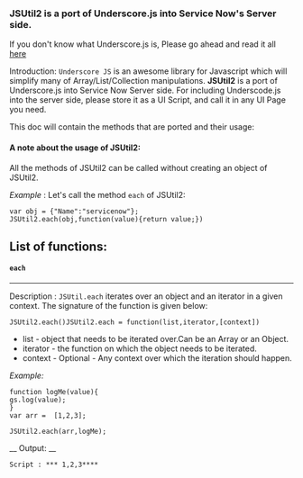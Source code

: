 ### JSUtil2 is a port of Underscore.js into Service Now's Server side.
If you don't know what Underscore.js is, Please go ahead and read it all [here](http://www.underscorejs.org)

Introduction: `Underscore JS` is an awesome library for Javascript which will simplify many of Array/List/Collection manipulations. __JSUtil2__ is a port of Underscore.js into Service Now Server side.
For including Underscode.js into the server side, please store it as a UI Script, and call it in any UI Page you need.

This doc will contain the methods that are ported and their usage:

#### A note about the usage of JSUtil2:
All the methods of JSUtil2 can be called without creating an object of JSUtil2.

*Example* : Let's call the method `each` of JSUtil2:

```
var obj = {"Name":"servicenow"};
JSUtil2.each(obj,function(value){return value;})
```







## List of functions:


#### `each`
-------
Description : `JSUtil.each` iterates over an object and an iterator in a given context. The signature of the function is given below:

```
JSUtil2.each()JSUtil2.each = function(list,iterator,[context])

```

- list - object that needs to be iterated over.Can be an Array or an Object.
- iterator - the function on which the object needs to be iterated.
- context - Optional - Any context over which the iteration should happen.


*Example:*

```
function logMe(value){
gs.log(value);
}
var arr =  [1,2,3];

JSUtil2.each(arr,logMe);
```
__ Output: __
```
Script : *** 1,2,3****


```













